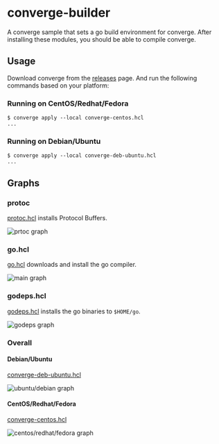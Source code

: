 # converge-builder

A converge sample that sets a go build environment for converge. After installing these modules, you should be able
to compile converge.

## Usage

Download converge from the [releases](https://github.com/asteris-llc/converge/releases) page. And
run the following commands based on your platform:

### Running on CentOS/Redhat/Fedora

```shell
$ converge apply --local converge-centos.hcl
...
```

### Running on Debian/Ubuntu

```shell
$ converge apply --local converge-deb-ubuntu.hcl
...
```

## Graphs

### protoc

[protoc.hcl](./protoc.hcl) installs Protocol Buffers.

![prtoc graph](./graphs/protoc.png)

### go.hcl

[go.hcl](./go.hcl) downloads and install the go compiler.

![main graph](./graphs/go.png)

### godeps.hcl

[godeps.hcl](./godeps.hcl) installs the go binaries to `$HOME/go`.

![godeps graph](./graphs/godeps.png)

### Overall

#### Debian/Ubuntu

[converge-deb-ubuntu.hcl](./converge-deb-ubuntu.hcl)

![ubuntu/debian graph](./graphs/converge-deb-ubuntu.png)

#### CentOS/Redhat/Fedora

[converge-centos.hcl](./converge-centos.hcl)

![centos/redhat/fedora graph](./graphs/converge-centos.png)